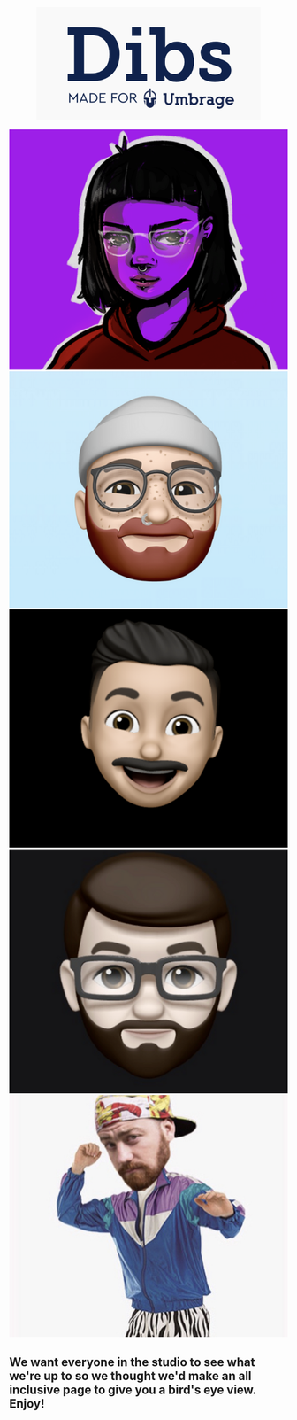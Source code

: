 <p align="center"> 
  <img src="dibs.png">
</p>


<p align="center" width=200>
  <img src="aivory.png">
  <img src="colton.png">
  <img src="sebastian.png">
  <img src="uly.png">
  <img src="daniel.png">
 </p>


## We want everyone in the studio to see what we're up to so we thought we'd make an all inclusive page to give you a bird's eye view. Enjoy!
